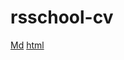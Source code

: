 # rsschool-cv


[Md](https://VictorovVic.github.io/rsschool-cv/cv)
[html](https://VictorovVic.github.io/rsschool-cv/)